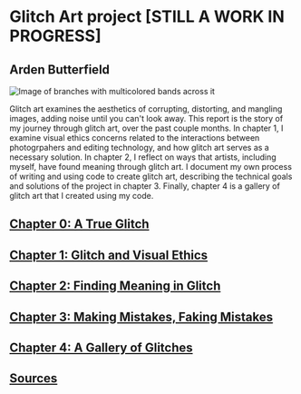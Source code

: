 # Glitch Art project \[STILL A WORK IN PROGRESS\]

## Arden Butterfield

![Image of branches with multicolored bands across it](docs/img/branchjpeg2.png)

Glitch art examines the aesthetics of corrupting, distorting, and mangling images, adding noise until you can't look away. This report is the story of my journey through glitch art, over the past couple months. In chapter 1, I examine visual ethics concerns related to the interactions between photogrpahers and editing technology, and how glitch art serves as a necessary solution. In chapter 2, I reflect on ways that artists, including myself, have found meaning through glitch art. I document my own process of writing and using code to create glitch art, describing the technical goals and solutions of the project in chapter 3. Finally, chapter 4 is a gallery of glitch art that I created using my code.

## [Chapter 0: A True Glitch](docs/chapter0.ipynb)

## [Chapter 1: Glitch and Visual Ethics](docs/chapter1.ipynb)

## [Chapter 2: Finding Meaning in Glitch](docs/chapter2.ipynb)

## [Chapter 3: Making Mistakes, Faking Mistakes](docs/chapter3.ipynb)

## [Chapter 4: A Gallery of Glitches](docs/chapter4.ipynb)

## [Sources](docs/sources.ipynb)